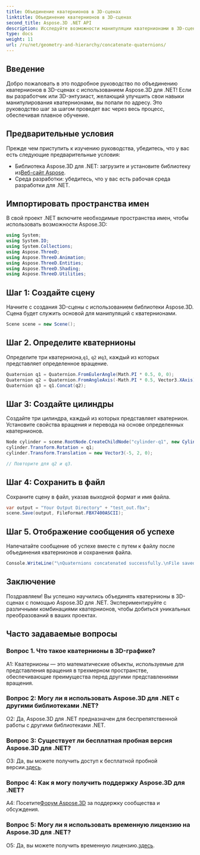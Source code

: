 ```yaml
---
title: Объединение кватернионов в 3D-сценах
linktitle: Объединение кватернионов в 3D-сценах
second_title: Aspose.3D .NET API
description: Исследуйте возможности манипуляции кватернионами в 3D-сценах с помощью Aspose.3D для .NET. Научитесь шаг за шагом объединять кватернионы для иммерсивных преобразований.
type: docs
weight: 11
url: /ru/net/geometry-and-hierarchy/concatenate-quaternions/
---
```

## Введение

Добро пожаловать в это подробное руководство по объединению кватернионов в 3D-сценах с использованием Aspose.3D для .NET! Если вы разработчик или 3D-энтузиаст, желающий улучшить свои навыки манипулирования кватернионами, вы попали по адресу. Это руководство шаг за шагом проведет вас через весь процесс, обеспечивая плавное обучение.

## Предварительные условия

Прежде чем приступить к изучению руководства, убедитесь, что у вас есть следующие предварительные условия:

-  Библиотека Aspose.3D для .NET: загрузите и установите библиотеку из[Веб-сайт Aspose](https://releases.aspose.com/3d/net/).
- Среда разработки: убедитесь, что у вас есть рабочая среда разработки для .NET.

## Импортировать пространства имен

В свой проект .NET включите необходимые пространства имен, чтобы использовать возможности Aspose.3D:

```csharp
using System;
using System.IO;
using System.Collections;
using Aspose.ThreeD;
using Aspose.ThreeD.Animation;
using Aspose.ThreeD.Entities;
using Aspose.ThreeD.Shading;
using Aspose.ThreeD.Utilities;
```

## Шаг 1: Создайте сцену

Начните с создания 3D-сцены с использованием библиотеки Aspose.3D. Сцена будет служить основой для манипуляций с кватернионами.

```csharp
Scene scene = new Scene();
```

## Шаг 2. Определите кватернионы

 Определите три кватерниона,`q1`, `q2` и`q3`, каждый из которых представляет определенное вращение.

```csharp
Quaternion q1 = Quaternion.FromEulerAngle(Math.PI * 0.5, 0, 0);
Quaternion q2 = Quaternion.FromAngleAxis(-Math.PI * 0.5, Vector3.XAxis);
Quaternion q3 = q1.Concat(q2);
```

## Шаг 3: Создайте цилиндры

Создайте три цилиндра, каждый из которых представляет кватернион. Установите свойства вращения и перевода на основе определенных кватернионов.

```csharp
Node cylinder = scene.RootNode.CreateChildNode("cylinder-q1", new Cylinder(0.1, 1, 2));
cylinder.Transform.Rotation = q1;
cylinder.Transform.Translation = new Vector3(-5, 2, 0);

// Повторите для q2 и q3.
```

## Шаг 4: Сохранить в файл

Сохраните сцену в файл, указав выходной формат и имя файла.

```csharp
var output = "Your Output Directory" + "test_out.fbx";
scene.Save(output, FileFormat.FBX7400ASCII);
```

## Шаг 5. Отображение сообщения об успехе

Напечатайте сообщение об успехе вместе с путем к файлу после объединения кватернионов и сохранения файла.

```csharp
Console.WriteLine("\nQuaternions concatenated successfully.\nFile saved at " + output);
```

## Заключение

Поздравляем! Вы успешно научились объединять кватернионы в 3D-сценах с помощью Aspose.3D для .NET. Экспериментируйте с различными комбинациями кватернионов, чтобы добиться уникальных преобразований в ваших проектах.

## Часто задаваемые вопросы

### Вопрос 1. Что такое кватернионы в 3D-графике?

A1: Кватернионы — это математические объекты, используемые для представления вращения в трехмерном пространстве, обеспечивающие преимущества перед другими представлениями вращения.

### Вопрос 2: Могу ли я использовать Aspose.3D для .NET с другими библиотеками .NET?

О2: Да, Aspose.3D для .NET предназначен для беспрепятственной работы с другими библиотеками .NET.

### Вопрос 3: Существует ли бесплатная пробная версия Aspose.3D для .NET?

 О3: Да, вы можете получить доступ к бесплатной пробной версии.[здесь](https://releases.aspose.com/).

### Вопрос 4: Как я могу получить поддержку Aspose.3D для .NET?

 А4: Посетите[Форум Aspose.3D](https://forum.aspose.com/c/3d/18) за поддержку сообщества и обсуждения.

### Вопрос 5: Могу ли я использовать временную лицензию на Aspose.3D для .NET?

 О5: Да, вы можете получить временную лицензию.[здесь](https://purchase.aspose.com/temporary-license/).